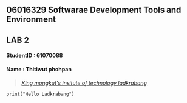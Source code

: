 ## **06016329 Softwarae Development Tools and Environment**
## **LAB 2**
#### **StudentID** : 61070088
#### **Name** : Thitiwut phohpan
> [*King mongkut's insitute of technology ladkrabang*](https://www.kmitl.ac.th)
``` 
print("Hello Ladkrabang")
```

